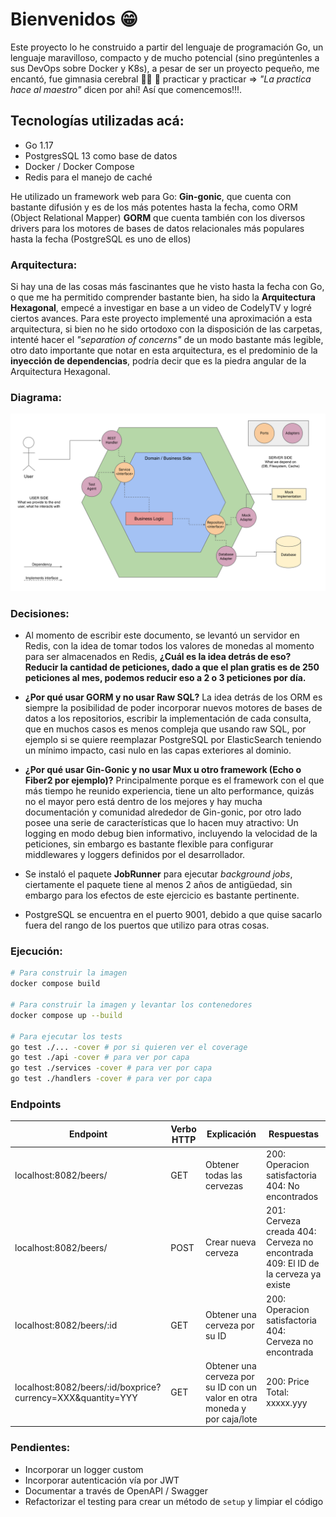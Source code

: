 # Bienvenidos 😁

Este proyecto lo he construido a partir del lenguaje de programación Go, un lenguaje maravilloso, compacto y de mucho potencial (sino pregúntenles a sus DevOps sobre Docker y K8s), a pesar de ser un proyecto pequeño, me encantó, fue gimnasia cerebral 💪🏽 🧠 practicar y practicar => *"La practica hace al maestro"* dicen por ahí! Así que comencemos!!!.

## Tecnologías utilizadas acá:

- Go 1.17
- PostgresSQL 13 como base de datos
- Docker / Docker Compose
- Redis para el manejo de caché

He utilizado un framework web para Go: **Gin-gonic**, que cuenta con bastante difusión y es de los más potentes hasta la fecha, como ORM (Object Relational Mapper) **GORM** que cuenta también con los diversos drivers para los motores de bases de datos relacionales más populares hasta la fecha (PostgreSQL es uno de ellos)

### Arquitectura:
Si hay una de las cosas más fascinantes que he visto hasta la fecha con Go, o que me ha permitido comprender bastante bien, ha sido la **Arquitectura Hexagonal**, empecé a investigar en base a un video de CodelyTV y logré ciertos avances. Para este proyecto implementé una aproximación a esta arquitectura, si bien no he sido ortodoxo con la disposición de las carpetas, intenté hacer el *"separation of concerns"* de un modo bastante más legible, otro dato importante que notar en esta arquitectura, es el predominio de la **inyección de dependencias**, podría decir que es la piedra angular de la Arquitectura Hexagonal.

### Diagrama:
![Arquitectura Hexagonal](Hexagonal-Architecture-Beers.svg "Diagrama AH Bender Beers")

### Decisiones:
- Al momento de escribir este documento, se levantó un servidor en Redis, con la idea de tomar todos los valores de monedas al momento para ser almacenados en Redis, **¿Cuál es la idea detrás de eso? Reducir la cantidad de peticiones, dado a que el plan gratis es de 250 peticiones al mes, podemos reducir eso a 2 o 3 peticiones por día.**

- **¿Por qué usar GORM y no usar Raw SQL?** La idea detrás de los ORM es siempre la posibilidad de poder incorporar nuevos motores de bases de datos a los repositorios, escribir la implementación de cada consulta, que en muchos casos es menos compleja que usando raw SQL, por ejemplo si se quiere reemplazar PostgreSQL por ElasticSearch teniendo un mínimo impacto, casi nulo en las capas exteriores al dominio.

- **¿Por qué usar Gin-Gonic y no usar Mux u otro framework (Echo o Fiber2 por ejemplo)?** Principalmente porque es el framework con el que más tiempo he reunido experiencia, tiene un alto performance, quizás no el mayor pero está dentro de los mejores y hay mucha documentación y comunidad alrededor de Gin-gonic, por otro lado posee una serie de características que lo hacen muy atractivo: Un logging en modo debug bien informativo, incluyendo la velocidad de la peticiones, sin embargo es bastante flexible para configurar middlewares y loggers definidos por el desarrollador.

- Se instaló el paquete **JobRunner** para ejecutar *background jobs*, ciertamente el paquete tiene al menos 2 años de antigüedad, sin embargo para los efectos de este ejercicio es bastante pertinente.
- PostgreSQL se encuentra en el puerto 9001, debido a que quise sacarlo fuera del rango de los puertos que utilizo para otras cosas.

### Ejecución:
```bash
# Para construir la imagen
docker compose build

# Para construir la imagen y levantar los contenedores
docker compose up --build

# Para ejecutar los tests
go test ./... -cover # por si quieren ver el coverage
go test ./api -cover # para ver por capa
go test ./services -cover # para ver por capa
go test ./handlers -cover # para ver por capa
```

### Endpoints
| Endpoint                                                    | Verbo HTTP |  Explicación                                                              | Respuestas                                                                        |
|-------------------------------------------------------------|------------|---------------------------------------------------------------------------|-----------------------------------------------------------------------------------|
| localhost:8082/beers/                                       | GET        | Obtener todas las cervezas                                                | 200: Operacion satisfactoria 404: No encontrados                                  |
| localhost:8082/beers/                                       | POST       | Crear nueva cerveza                                                       | 201: Cerveza creada 404: Cerveza no encontrada 409: El ID de la cerveza ya existe |
| localhost:8082/beers/:id                                    | GET        | Obtener una cerveza por su ID                                             | 200: Operacion satisfactoria 404: Cerveza no encontrada                           |
| localhost:8082/beers/:id/boxprice?currency=XXX&quantity=YYY | GET        | Obtener una cerveza por su ID con un valor en otra moneda y por caja/lote | 200: Price Total: xxxxx.yyy                                                       |

### Pendientes:
- Incorporar un logger custom
- Incorporar autenticación vía por JWT
- Documentar a través de OpenAPI / Swagger
- Refactorizar el testing para crear un método de `setup` y limpiar el código